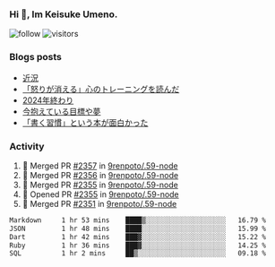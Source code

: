 ### Hi 👋, Im Keisuke Umeno.

<!--
**9renpoto/9renpoto** is a ✨ _special_ ✨ repository because its `README.md` (this file) appears on your GitHub profile.

Here are some ideas to get you started:

- 🔭 I’m currently working on ...
- 🌱 I’m currently learning ...
- 👯 I’m looking to collaborate on ...
- 🤔 I’m looking for help with ...
- 💬 Ask me about ...
- 📫 How to reach me: ...
- 😄 Pronouns: ...
- ⚡ Fun fact: ...
-->

![follow](https://img.shields.io/github/followers/9renpoto?label=Follow&style=social)
![visitors](https://komarev.com/ghpvc/?username=9renpoto&label=Profile%20views&color=0e75b6&style=flat)

### Blogs posts

<!-- BLOG-POST-LIST:START -->
- [近況](https://9renpoto.win/entry/2025/04/05/current_status)
- [「怒りが消える」心のトレーニングを読んだ](https://9renpoto.win/entry/2025/02/01/anger-management)
- [2024年終わり](https://9renpoto.win/entry/2024/12/31/2024-end)
- [今抱えている目標や夢](https://9renpoto.win/entry/2024/12/02/objective)
- [「書く習慣」という本が面白かった](https://9renpoto.win/entry/2024/11/11/leave_a_feeling_sad)
<!-- BLOG-POST-LIST:END -->

### Activity

<!--START_SECTION:activity-->
1. 🎉 Merged PR [#2357](https://github.com/9renpoto/.59-node/pull/2357) in [9renpoto/.59-node](https://github.com/9renpoto/.59-node)
2. 🎉 Merged PR [#2356](https://github.com/9renpoto/.59-node/pull/2356) in [9renpoto/.59-node](https://github.com/9renpoto/.59-node)
3. 🎉 Merged PR [#2355](https://github.com/9renpoto/.59-node/pull/2355) in [9renpoto/.59-node](https://github.com/9renpoto/.59-node)
4. 💪 Opened PR [#2355](https://github.com/9renpoto/.59-node/pull/2355) in [9renpoto/.59-node](https://github.com/9renpoto/.59-node)
5. 🎉 Merged PR [#2351](https://github.com/9renpoto/.59-node/pull/2351) in [9renpoto/.59-node](https://github.com/9renpoto/.59-node)
<!--END_SECTION:activity-->

<!--START_SECTION:waka-->

```txt
Markdown     1 hr 53 mins    ████▒░░░░░░░░░░░░░░░░░░░░   16.79 %
JSON         1 hr 48 mins    ████░░░░░░░░░░░░░░░░░░░░░   15.99 %
Dart         1 hr 42 mins    ███▓░░░░░░░░░░░░░░░░░░░░░   15.22 %
Ruby         1 hr 36 mins    ███▓░░░░░░░░░░░░░░░░░░░░░   14.25 %
SQL          1 hr 2 mins     ██▒░░░░░░░░░░░░░░░░░░░░░░   09.18 %
```

<!--END_SECTION:waka-->
